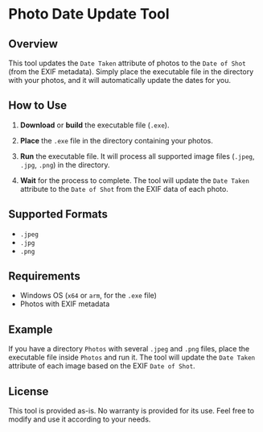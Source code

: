 # Photo Date Update Tool

## Overview

This tool updates the `Date Taken` attribute of photos to the `Date of Shot` (from the EXIF metadata). Simply place the executable file in the directory with your photos, and it will automatically update the dates for you.

## How to Use

1. **Download** or **build** the executable file (`.exe`).

2. **Place** the `.exe` file in the directory containing your photos.

3. **Run** the executable file. It will process all supported image files (`.jpeg`, `.jpg`, `.png`) in the directory.

4. **Wait** for the process to complete. The tool will update the `Date Taken` attribute to the `Date of Shot` from the EXIF data of each photo.

## Supported Formats

- `.jpeg`
- `.jpg`
- `.png`

## Requirements

- Windows OS (`x64` or `arm`, for the `.exe` file)
- Photos with EXIF metadata

## Example

If you have a directory `Photos` with several `.jpeg` and `.png` files, place the executable file inside `Photos` and run it. The tool will update the `Date Taken` attribute of each image based on the EXIF `Date of Shot`.

## License

This tool is provided as-is. No warranty is provided for its use. Feel free to modify and use it according to your needs.